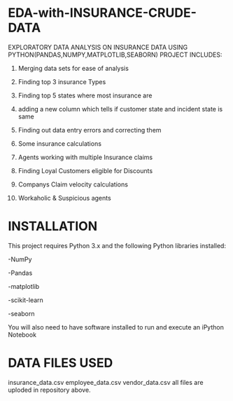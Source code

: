 # EDA-with-INSURANCE-CRUDE-DATA
EXPLORATORY DATA ANALYSIS ON INSURANCE DATA USING PYTHON(PANDAS,NUMPY,MATPLOTLIB,SEABORN)
PROJECT INCLUDES:
1. Merging data sets for ease of analysis

2. Finding top 3 insurance Types

3. Finding top 5 states where most insurance are

4. adding a new column which tells if customer state and incident state is same

5. Finding out data entry errors and correcting them

6. Some insurance calculations

7. Agents working with multiple Insurance claims

8. Finding Loyal Customers eligible for Discounts

9. Companys Claim velocity calculations

10. Workaholic & Suspicious agents

# INSTALLATION

This project requires Python 3.x and the following Python libraries installed:

-NumPy

-Pandas

-matplotlib

-scikit-learn

-seaborn

You will also need to have software installed to run and execute an iPython Notebook

# DATA FILES USED
insurance_data.csv
employee_data.csv
vendor_data.csv
all files are uploded in repository above.
